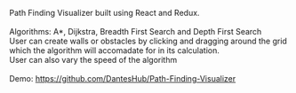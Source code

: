 Path Finding Visualizer built using React and Redux. <br>
<br>
Algorithms: A*, Dijkstra, Breadth First Search and Depth First Search <br>
User can create walls or obstacles by clicking and dragging around the grid <br>
which the  algorithm will accomadate for in its calculation.<br>
User can also vary the speed of the algorithm <br> 
<br>
Demo: https://github.com/DantesHub/Path-Finding-Visualizer

